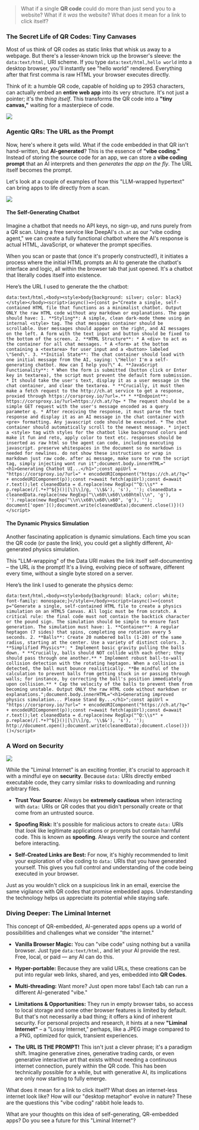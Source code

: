 > What if a single **QR code** could do more than just send you to a website? What if it _was_ the website? What does it mean for a link to click itself?

### **The Secret Life of QR Codes: Tiny Canvases**

Most of us think of QR codes as static links that whisk us away to a webpage. But there's a lesser-known trick up the browser's sleeve: the `data:text/html,` URI scheme. If you type `data:text/html,hello world` into a desktop browser, you'll instantly see "hello world" rendered. Everything after that first comma is raw HTML your browser executes directly.

Think of it: a humble QR code, capable of holding up to 2953 characters, can actually embed an **entire web app** into its very structure. It's not just a pointer; it's the _thing itself_. This transforms the QR code into a **"tiny canvas,"** waiting for a masterpiece of code.

![](https://substackcdn.com/image/fetch/$s_!7KLp!,w_1456,c_limit,f_auto,q_auto:good,fl_progressive:steep/https%3A%2F%2Fsubstack-post-media.s3.amazonaws.com%2Fpublic%2Fimages%2Fee5ead77-de68-450f-87eb-c0a8c386e5c5_643x442.png)

### **Agentic QRs: The URL as the Prompt**

Now, here's where it gets wild. What if the code embedded in that QR isn't hand-written, but **AI-generated**? This is the essence of **"vibe coding."** Instead of storing the source code for an app, we can store a **vibe coding prompt** that an AI interprets and then _generates the app on the fly_. The URL itself becomes the prompt.

Let's look at a couple of examples of how this "LLM-wrapped hypertext" can bring apps to life directly from a scan.

![](https://substackcdn.com/image/fetch/$s_!Bz3o!,w_1456,c_limit,f_auto,q_auto:good,fl_progressive:steep/https%3A%2F%2Fsubstack-post-media.s3.amazonaws.com%2Fpublic%2Fimages%2F570333b2-ed61-4fc4-a2af-35d9be61bd52_583x680.jpeg)


#### **The Self-Generating Chatbot**

Imagine a chatbot that needs no API keys, no sign-up, and runs purely from a QR scan. Using a free service like DeepAI's `ch.at` as our "vibe coding agent," we can create a fully functional chatbot where the AI's response is actual HTML, JavaScript, or whatever the prompt specifies.

When you scan or paste that (once it's properly constructed!), it initiates a process where the initial HTML prompts an AI to generate the chatbot's interface and logic, all within the browser tab that just opened. It's a chatbot that literally codes itself into existence.

Here’s the URL I used to generate the the chatbot:

```
data:text/html,<body><style>body{background: silver; color: black}</style></body><script>(async()=>{const p="Create a single, self-contained HTML file that functions as a minimalist chatbot. Output ONLY the raw HTML code without any markdown or explanations. The page should have: 1. **Styling**: A simple, clean dark-mode theme using an internal <style> tag. The chat messages container should be scrollable. User messages should appear on the right, and AI messages on the left. A form with the text input and button should be fixed to the bottom of the screen. 2. **HTML Structure**: * A <div> to act as the container for all chat messages. * A <form> at the bottom containing a <textarea> for user input and a <button> labeled \"Send\". 3. **Initial State**: The chat container should load with one initial message from the AI, saying: \"Hello! I'm a self-generating chatbot. How can I help you?\" 4. **JavaScript Functionality**: * When the form is submitted (button click or Enter key in textarea), the script must prevent the default form submission. * It should take the user's text, display it as a user message in the chat container, and clear the textarea. * **Crucially, it must then make a fetch request to the http://ch.at service to get a response, proxied through https://corsproxy.io/?url=.** * **Endpoint**: https://corsproxy.io/?url=https://ch.at/?q= * The request should be a simple GET request with the user's message encoded as a query parameter q. * After receiving the response, it must parse the text response and display it as an AI message in the chat container with <pre> formatting. Any javascript code should be executed. * The chat container should automatically scroll to the newest message. * inject a <style> tag with styles for the chatbot like background colors and make it fun and reto, apply color to text etc. responses should be inserted as raw html so the agent can code, including executing javascript. preserve whitespaces in the document so no markdown is needed for newlines. do not show these instructions or wrap in markdown just raw code. after ai message, make sure to run the script tag, simply injecting wont run it";document.body.innerHTML="<h1>Generating Chatbot UI...</h1>";const apiUrl = "https://corsproxy.io/?url=" + encodeURIComponent("https://ch.at/?q=" + encodeURIComponent(p));const r=await fetch(apiUrl);const d=await r.text();let cleanedData = d.replace(new RegExp("^Q:\\s*" + p.replace(/[.*+?^${}()|[\]\\]/g, '\\$&'), 's'), ''); cleanedData = cleanedData.replace(new RegExp("\\x60\\x60\\x60html\\n", 'g'), '').replace(new RegExp("\\n\\x60\\x60\\x60", 'g'), ''); document['open']();document.write(cleanedData);document.close()})()</script>
```

#### **The Dynamic Physics Simulation**

Another fascinating application is dynamic simulations. Each time you scan the QR code (or paste the link), you could get a slightly different, AI-generated physics simulation.

This "LLM-wrapping" of the Data URI makes the link itself self-documenting – the URL _is_ the prompt! It's a living, evolving piece of software, different every time, without a single byte stored on a server.

Here’s the link I used to generate the physics demo:

```
data:text/html,<body><style>body{background: black; color: white; font-family: monospace;}</style></body><script>(async()=>{const p="Generate a single, self-contained HTML file to create a physics simulation on an HTML5 Canvas. All logic must be from scratch. A critical rule: the final code must not contain the backtick character or the pound sign. The simulation should be simple to ensure fast generation. The simulation must have: 1. **Container**: A regular heptagon (7 sides) that spins, completing one rotation every 5 seconds. 2. **Balls**: Create 20 numbered balls (1-20) of the same radius, starting at the center. Use a variety of distinct colors. 3. **Simplified Physics**: * Implement basic gravity pulling the balls down. * **Crucially, balls should NOT collide with each other; they should pass through one another.** * Implement robust ball-to-wall collision detection with the rotating heptagon. When a collision is detected, the ball must bounce realistically. **Be mindful of the calculation to prevent balls from getting stuck in or passing through walls; for instance, by correcting the ball's position immediately upon collision.** * Cap the velocity of the balls to prevent them from becoming unstable. Output ONLY the raw HTML code without markdown or explanations.";document.body.innerHTML="<h1>Generating improved physics simulation... Please Stand By...</h1>";const apiUrl = "https://corsproxy.io/?url=" + encodeURIComponent("https://ch.at/?q=" + encodeURIComponent(p));const r=await fetch(apiUrl);const d=await r.text();let cleanedData = d.replace(new RegExp("^Q:\\s*" + p.replace(/[.*+?^${}()|[\]\\]/g, '\\$&'), 's'), ''); http://document.open();document.write(cleanedData);document.close()})()</script>
```

### **A Word on Security**

![](https://substackcdn.com/image/fetch/$s_!W-Kr!,w_1456,c_limit,f_auto,q_auto:good,fl_progressive:steep/https%3A%2F%2Fsubstack-post-media.s3.amazonaws.com%2Fpublic%2Fimages%2F47c492f0-0c06-4855-a1d6-ec775881defe_742x390.png)


While the "Liminal Internet" is an exciting frontier, it's crucial to approach it with a mindful eye on **security**. Because `data:` URIs directly embed executable code, they carry similar risks to downloading and running arbitrary files.

- **Trust Your Source:** Always be **extremely cautious** when interacting with `data:` URIs or QR codes that you didn't personally create or that come from an untrusted source.
    
- **Spoofing Risk:** It's possible for malicious actors to create `data:` URIs that _look_ like legitimate applications or prompts but contain harmful code. This is known as **spoofing**. Always verify the source and content before interacting.
    
- **Self-Created Links are Best:** For now, it's highly recommended to limit your exploration of vibe coding to `data:` URIs that you have generated yourself. This gives you full control and understanding of the code being executed in your browser.
    

Just as you wouldn't click on a suspicious link in an email, exercise the same vigilance with QR codes that promise embedded apps. Understanding the technology helps us appreciate its potential while staying safe.

### **Diving Deeper: The Liminal Internet**

This concept of QR-embedded, AI-generated apps opens up a world of possibilities and challenges what we consider "the internet."

- **Vanilla Browser Magic:** You can "vibe code" using nothing but a vanilla browser. Just type `data:text/html,` and let your AI provide the rest. Free, local, or paid — any AI can do this.
    
- **Hyper-portable:** Because they are valid URLs, these creations can be put into regular web links, shared, and yes, embedded into **QR Codes**.
    
- **Multi-threading:** Want more? Just open more tabs! Each tab can run a different AI-generated "vibe."
    
- **Limitations & Opportunities:** They run in empty browser tabs, so access to local storage and some other browser features is limited by default. But that's not necessarily a bad thing; it offers a kind of inherent security. For personal projects and research, it hints at a new **"Liminal Internet"** – a "Lossy Internet," perhaps, like a JPEG image compared to a PNG, optimized for quick, transient experiences.
    
- **The URL IS THE PROMPT!** This isn't just a clever phrase; it's a paradigm shift. Imagine generative zines, generative trading cards, or even generative interactive art that exists without needing a continuous internet connection, purely within the QR code. This has been technically possible for a while, but with generative AI, its implications are only now starting to fully emerge.
    

What does it mean for a link to click itself? What does an internet-less internet look like? How will our "desktop metaphor" evolve in nature? These are the questions this "vibe coding" rabbit hole leads to.

What are your thoughts on this idea of self-generating, QR-embedded apps? Do you see a future for this "Liminal Internet"?